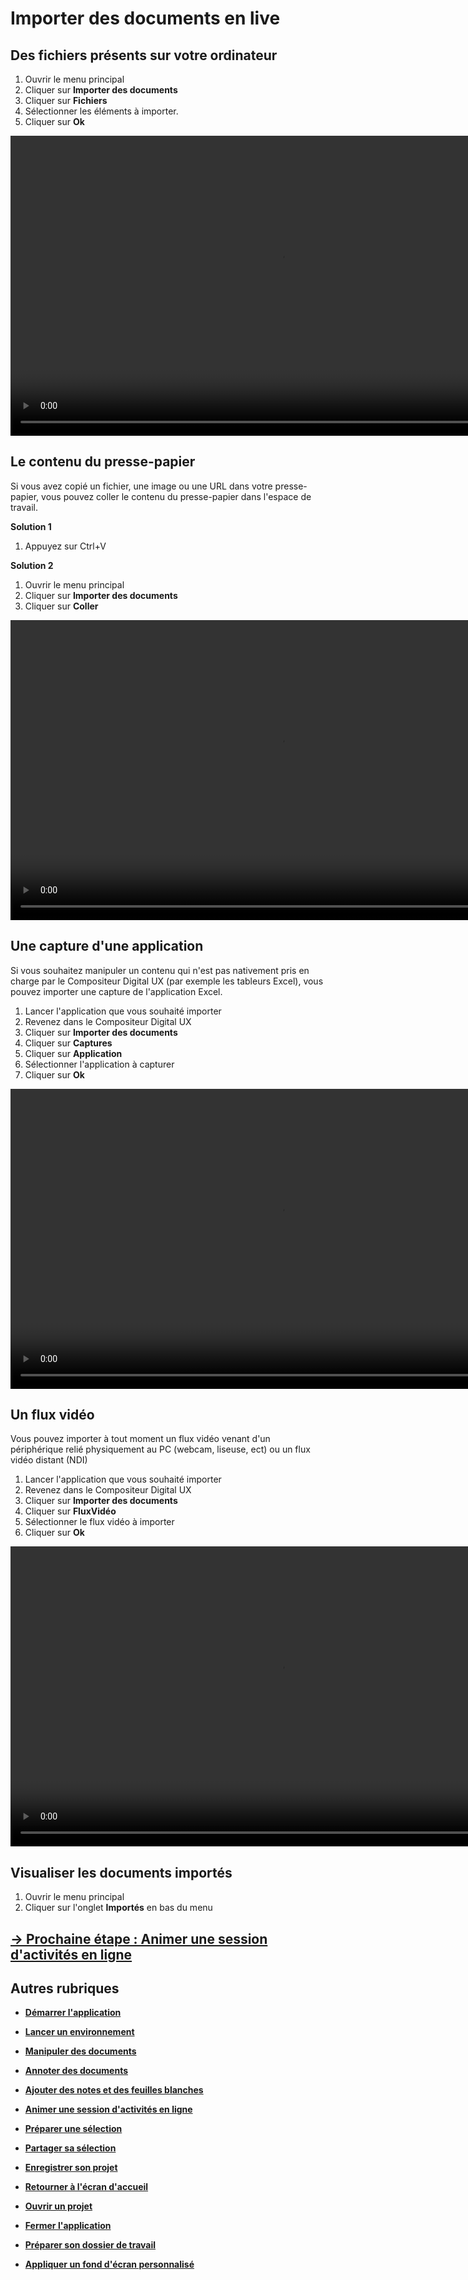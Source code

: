 # Importer des documents en live

## Des fichiers présents sur votre ordinateur

1. Ouvrir le menu principal
2. Cliquer sur **Importer des documents**
3. Cliquer sur **Fichiers**
4. Sélectionner les éléments à importer.
5. Cliquer sur **Ok**

<video controls muted loop autoplay width="864" height="480">
	<source src="./media/import-files.mp4" type="video/mp4">
</video>

## Le contenu du presse-papier

Si vous avez copié un fichier, une image ou une URL dans votre presse-papier, vous pouvez coller le contenu du presse-papier dans l'espace de travail.

**Solution 1**
1. Appuyez sur Ctrl+V

**Solution 2**
1. Ouvrir le menu principal
2. Cliquer sur **Importer des documents**
3. Cliquer sur **Coller**

<video controls muted loop width="864" height="480">
	<source src="./media/paste-image.mp4" type="video/mp4">
</video>

## Une capture d'une application

Si vous souhaitez manipuler un contenu qui n'est pas nativement pris en charge par le Compositeur Digital UX (par exemple les tableurs Excel), vous pouvez importer une capture de l'application Excel.
1. Lancer l'application que vous souhaité importer
2. Revenez dans le Compositeur Digital UX
3. Cliquer sur **Importer des documents**
4. Cliquer sur **Captures**
5. Cliquer sur **Application**
6. Sélectionner l'application à capturer
7. Cliquer sur **Ok**

<video controls muted loop width="864" height="480">
	<source src="./media/app-capture.mp4" type="video/mp4">
</video>

## Un flux vidéo

Vous pouvez importer à tout moment un flux vidéo venant d'un périphérique relié physiquement au PC (webcam, liseuse, ect) ou un flux vidéo distant (NDI)
1. Lancer l'application que vous souhaité importer
2. Revenez dans le Compositeur Digital UX
3. Cliquer sur **Importer des documents**
4. Cliquer sur **FluxVidéo**
6. Sélectionner le flux vidéo à importer
7. Cliquer sur **Ok**

<video controls muted loop width="864" height="480">
	<source src="./media/import-video-stream.mp4" type="video/mp4">
</video>

## Visualiser les documents importés

1. Ouvrir le menu principal
2. Cliquer sur l'onglet **Importés** en bas du menu

## [&rarr; Prochaine étape : Animer une session d'activités en ligne](./companion.md)

## Autres rubriques 
* [**Démarrer l'application**](./start-app.md)
* [**Lancer un environnement**](./new-universe.md)
* [**Manipuler des documents**](./manipulate-doc.md)
* [**Annoter des documents**](./annotate.md)
* [**Ajouter des notes et des feuilles blanches**](./add-notes.md)
* [**Animer une session d'activités en ligne**](./companion.md)
* [**Préparer une sélection**](./prepare-selection.md)
* [**Partager sa sélection**](./share-selection.md)
* [**Enregistrer son projet**](./save-project.md)
* [**Retourner à l'écran d'accueil**](./back-home.md)
* [**Ouvrir un projet**](./open-project.md)
* [**Fermer l'application**](./close-app.md)

* [**Préparer son dossier de travail**](./prepare-content.md)
* [**Appliquer un fond d'écran personnalisé**](./change-background.md)

